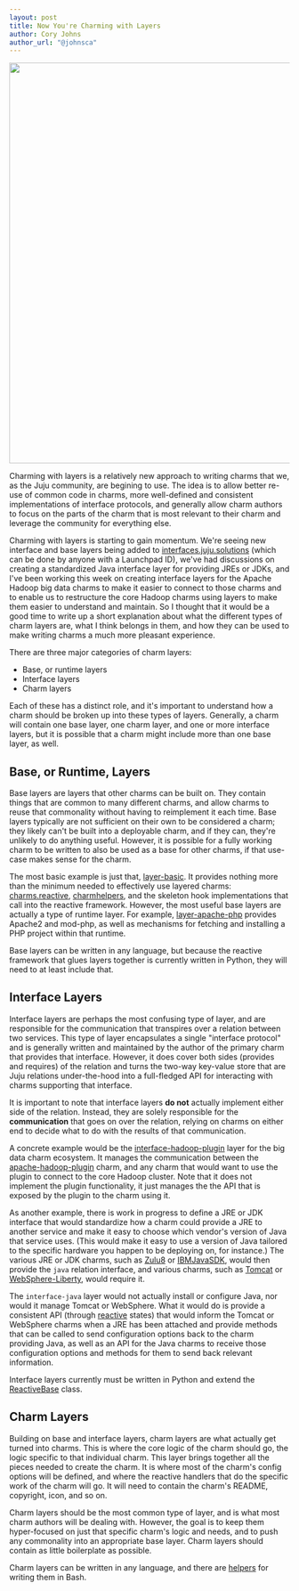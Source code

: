 ```yaml
---
layout: post
title: Now You're Charming with Layers
author: Cory Johns
author_url: "@johnsca"
---
```

<img src= '' width=720px>

Charming with layers is a relatively new approach to writing charms that we,
as the Juju community, are begining to use.  The idea is to allow better
re-use of common code in charms, more well-defined and consistent implementations
of interface protocols, and generally allow charm authors to focus on the
parts of the charm that is most relevant to their charm and leverage the
community for everything else.

Charming with layers is starting to gain momentum.  We're seeing new interface
and base layers being added to [interfaces.juju.solutions][] (which can be done
by anyone with a Launchpad ID), we've had discussions on creating a standardized
Java interface layer for providing JREs or JDKs, and I've been working this week
on creating interface layers for the Apache Hadoop big data charms to make it
easier to connect to those charms and to enable us to restructure the core
Hadoop charms using layers to make them easier to understand and maintain.  So I
thought that it would be a good time to write up a short explanation about what
the different types of charm layers are, what I think belongs in them, and how
they can be used to make writing charms a much more pleasant experience.

There are three major categories of charm layers:

  * Base, or runtime layers
  * Interface layers
  * Charm layers

Each of these has a distinct role, and it's important to understand how a charm
should be broken up into these types of layers.  Generally, a charm will contain
one base layer, one charm layer, and one or more interface layers, but it is
possible that a charm might include more than one base layer, as well.


## Base, or Runtime, Layers

Base layers are layers that other charms can be built on.  They contain things
that are common to many different charms, and allow charms to reuse that
commonality without having to reimplement it each time.  Base layers typically
are not sufficient on their own to be considered a charm; they likely can't be
built into a deployable charm, and if they can, they're unlikely to do anything
useful.  However, it is possible for a fully working charm to be written to also
be used as a base for other charms, if that use-case makes sense for the charm.

The most basic example is just that, [layer-basic][].  It provides nothing more
than the minimum needed to effectively use layered charms: [charms.reactive][],
[charmhelpers][], and the skeleton hook implementations that call into the
reactive framework.  However, the most useful base layers are actually a type
of runtime layer.  For example, [layer-apache-php][] provides Apache2 and
mod-php, as well as mechanisms for fetching and installing a PHP project within
that runtime.

Base layers can be written in any language, but because the reactive framework
that glues layers together is currently written in Python, they will need to
at least include that.


## Interface Layers

Interface layers are perhaps the most confusing type of layer, and are
responsible for the communication that transpires over a relation between two
services.  This type of layer encapsulates a single "interface protocol" and is
generally written and maintained by the author of the primary charm that
provides that interface.  However, it does cover both sides (provides and
requires) of the relation and turns the two-way key-value store that are Juju
relations under-the-hood into a full-fledged API for interacting with charms
supporting that interface.

It is important to note that interface layers **do not** actually implement
either side of the relation.  Instead, they are solely responsible for
the **communication** that goes on over the relation, relying on charms on
either end to decide what to do with the results of that communication.

A concrete example would be the [interface-hadoop-plugin][] layer for the big
data charm ecosystem.  It manages the communication between the
[apache-hadoop-plugin][] charm, and any charm that would want to use the plugin
to connect to the core Hadoop cluster.  Note that it does not implement the
plugin functionality, it just manages the the API that is exposed by the plugin
to the charm using it.

As another example, there is work in progress to define a JRE or JDK interface
that would standardize how a charm could provide a JRE to another service and
make it easy to choose which vendor's version of Java that service uses.  (This
would make it easy to use a version of Java tailored to the specific hardware
you happen to be deploying on, for instance.)  The various JRE or JDK charms,
such as [Zulu8][] or [IBMJavaSDK][], would then provide the `java` relation
interface, and various charms, such as [Tomcat][] or [WebSphere-Liberty][],
would require it.

The `interface-java` layer would not actually install or configure Java,
nor would it manage Tomcat or WebSphere.  What it would do is provide a
consistent API (through [reactive][charms.reactive] states) that would inform
the Tomcat or WebSphere charms when a JRE has been attached and provide methods
that can be called to send configuration options back to the charm providing
Java, as well as an API for the Java charms to receive those configuration
options and methods for them to send back relevant information.

Interface layers currently must be written in Python and extend the [ReactiveBase][]
class.


## Charm Layers

Building on base and interface layers, charm layers are what actually get turned
into charms.  This is where the core logic of the charm should go, the logic
specific to that individual charm.  This layer brings together all the pieces
needed to create the charm.  It is where most of the charm's config options
will be defined, and where the reactive handlers that do the specific work of
the charm will go.  It will need to contain the charm's README, copyright, icon,
and so on.

Charm layers should be the most common type of layer, and is what most charm
authors will be dealing with.  However, the goal is to keep them hyper-focused
on just that specific charm's logic and needs, and to push any commonality into
an appropriate base layer.  Charm layers should contain as little boilerplate
as possible.

Charm layers can be written in any language, and there are [helpers][reactive-bash]
for writing them in Bash.



[interfaces.juju.solutions]: http://interfaces.juju.solutions/
[charmhelpers]: https://pythonhosted.org/charmhelpers/
[charms.reactive]: https://pythonhosted.org/charms.reactive/
[layer-basic]: https://github.com/juju-solutions/reactive-base-layer
[layer-apache-php]: https://github.com/johnsca/apache-php
[interface-hadoop-plugin]: https://github.com/juju-solutions/interface-hadoop-plugin
[apache-hadoop-plugin]: https://jujucharms.com/apache-hadoop-plugin/
[Zulu8]: https://jujucharms.com/zulu8/
[IBMJavaSDK]: https://jujucharms.com/u/ibmcharmers/ibmjavasdk/
[Tomcat]: https://jujucharms.com/tomcat/
[WebSphere-Liberty]: https://jujucharms.com/websphere-liberty/
[ReactiveBase]: https://pythonhosted.org/charms.reactive/charms.reactive.relations.html#charms.reactive.relations.RelationBase
[reactive-bash]: https://pythonhosted.org/charms.reactive/#non-python-reactive-handlers
